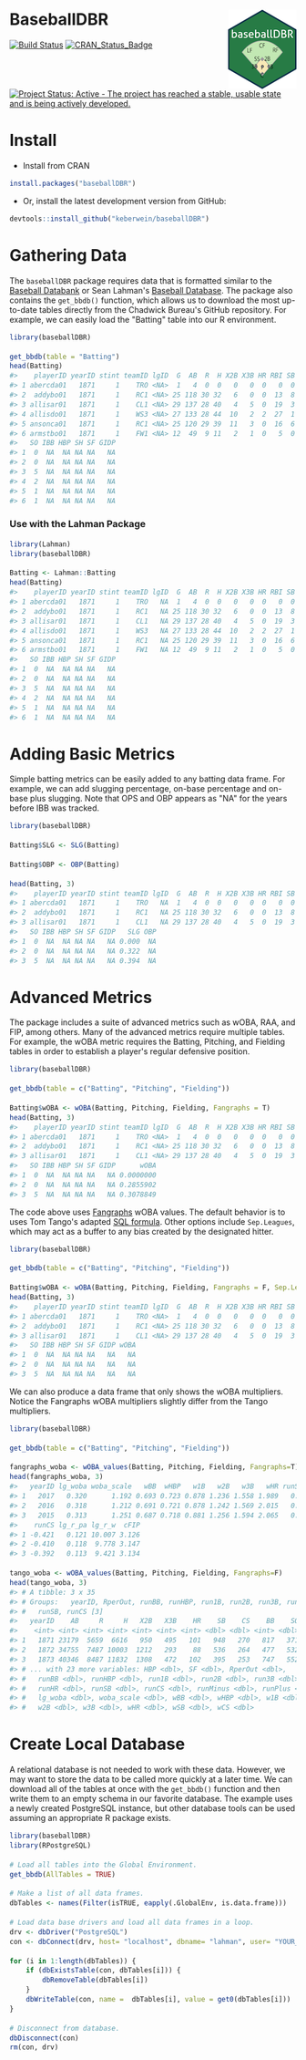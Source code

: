 BaseballDBR <img src="man/figures/baseballDBR_hex.png" align="right" />
=======================================================================

[![Build Status](https://travis-ci.org/keberwein/baseballDBR.png?branch=master)](https://travis-ci.org/keberwein/baseballDBR) [![CRAN\_Status\_Badge](http://www.r-pkg.org/badges/version/baseballDBR)](http://www.r-pkg.org/badges/version/baseballDBR) [![Project Status: Active - The project has reached a stable, usable state and is being actively developed.](http://www.repostatus.org/badges/latest/active.svg)](http://www.repostatus.org/#active)

Install
=======

-   Install from CRAN

``` r
install.packages("baseballDBR")
```

-   Or, install the latest development version from GitHub:

``` r
devtools::install_github("keberwein/baseballDBR")
```

Gathering Data
==============

The `baseballDBR` package requires data that is formatted similar to the [Baseball Databank](https://github.com/chadwickbureau/baseballdatabank) or Sean Lahman's [Baseball Database](http://www.seanlahman.com/baseball-archive/statistics/). The package also contains the `get_bbdb()` function, which allows us to download the most up-to-date tables directly from the Chadwick Bureau's GitHub repository. For example, we can easily load the "Batting" table into our R environment.

``` r
library(baseballDBR)

get_bbdb(table = "Batting")
head(Batting)
#>    playerID yearID stint teamID lgID  G  AB  R  H X2B X3B HR RBI SB CS BB
#> 1 abercda01   1871     1    TRO <NA>  1   4  0  0   0   0  0   0  0  0  0
#> 2  addybo01   1871     1    RC1 <NA> 25 118 30 32   6   0  0  13  8  1  4
#> 3 allisar01   1871     1    CL1 <NA> 29 137 28 40   4   5  0  19  3  1  2
#> 4 allisdo01   1871     1    WS3 <NA> 27 133 28 44  10   2  2  27  1  1  0
#> 5 ansonca01   1871     1    RC1 <NA> 25 120 29 39  11   3  0  16  6  2  2
#> 6 armstbo01   1871     1    FW1 <NA> 12  49  9 11   2   1  0   5  0  1  0
#>   SO IBB HBP SH SF GIDP
#> 1  0  NA  NA NA NA   NA
#> 2  0  NA  NA NA NA   NA
#> 3  5  NA  NA NA NA   NA
#> 4  2  NA  NA NA NA   NA
#> 5  1  NA  NA NA NA   NA
#> 6  1  NA  NA NA NA   NA
```

### Use with the Lahman Package

``` r
library(Lahman)
library(baseballDBR)

Batting <- Lahman::Batting
head(Batting)
#>    playerID yearID stint teamID lgID  G  AB  R  H X2B X3B HR RBI SB CS BB
#> 1 abercda01   1871     1    TRO   NA  1   4  0  0   0   0  0   0  0  0  0
#> 2  addybo01   1871     1    RC1   NA 25 118 30 32   6   0  0  13  8  1  4
#> 3 allisar01   1871     1    CL1   NA 29 137 28 40   4   5  0  19  3  1  2
#> 4 allisdo01   1871     1    WS3   NA 27 133 28 44  10   2  2  27  1  1  0
#> 5 ansonca01   1871     1    RC1   NA 25 120 29 39  11   3  0  16  6  2  2
#> 6 armstbo01   1871     1    FW1   NA 12  49  9 11   2   1  0   5  0  1  0
#>   SO IBB HBP SH SF GIDP
#> 1  0  NA  NA NA NA   NA
#> 2  0  NA  NA NA NA   NA
#> 3  5  NA  NA NA NA   NA
#> 4  2  NA  NA NA NA   NA
#> 5  1  NA  NA NA NA   NA
#> 6  1  NA  NA NA NA   NA
```

Adding Basic Metrics
====================

Simple batting metrics can be easily added to any batting data frame. For example, we can add slugging percentage, on-base percentage and on-base plus slugging. Note that OPS and OBP appears as "NA" for the years before IBB was tracked.

``` r
library(baseballDBR)

Batting$SLG <- SLG(Batting)

Batting$OBP <- OBP(Batting)

head(Batting, 3)
#>    playerID yearID stint teamID lgID  G  AB  R  H X2B X3B HR RBI SB CS BB
#> 1 abercda01   1871     1    TRO   NA  1   4  0  0   0   0  0   0  0  0  0
#> 2  addybo01   1871     1    RC1   NA 25 118 30 32   6   0  0  13  8  1  4
#> 3 allisar01   1871     1    CL1   NA 29 137 28 40   4   5  0  19  3  1  2
#>   SO IBB HBP SH SF GIDP   SLG OBP
#> 1  0  NA  NA NA NA   NA 0.000  NA
#> 2  0  NA  NA NA NA   NA 0.322  NA
#> 3  5  NA  NA NA NA   NA 0.394  NA
```

Advanced Metrics
================

The package includes a suite of advanced metrics such as wOBA, RAA, and FIP, among others. Many of the advanced metrics require multiple tables. For example, the wOBA metric requires the Batting, Pitching, and Fielding tables in order to establish a player's regular defensive position.

``` r
library(baseballDBR)

get_bbdb(table = c("Batting", "Pitching", "Fielding"))

Batting$wOBA <- wOBA(Batting, Pitching, Fielding, Fangraphs = T)
head(Batting, 3)
#>    playerID yearID stint teamID lgID  G  AB  R  H X2B X3B HR RBI SB CS BB
#> 1 abercda01   1871     1    TRO <NA>  1   4  0  0   0   0  0   0  0  0  0
#> 2  addybo01   1871     1    RC1 <NA> 25 118 30 32   6   0  0  13  8  1  4
#> 3 allisar01   1871     1    CL1 <NA> 29 137 28 40   4   5  0  19  3  1  2
#>   SO IBB HBP SH SF GIDP      wOBA
#> 1  0  NA  NA NA NA   NA 0.0000000
#> 2  0  NA  NA NA NA   NA 0.2855902
#> 3  5  NA  NA NA NA   NA 0.3078849
```

The code above uses [Fangraphs](http://www.fangraphs.com/guts.aspx?type=cn) wOBA values. The default behavior is to uses Tom Tango's adapted [SQL formula](http://www.insidethebook.com/ee/index.php/site/article/woba_year_by_year_calculations/). Other options include `Sep.Leagues`, which may act as a buffer to any bias created by the designated hitter.

``` r
library(baseballDBR)

get_bbdb(table = c("Batting", "Pitching", "Fielding"))

Batting$wOBA <- wOBA(Batting, Pitching, Fielding, Fangraphs = F, Sep.Leagues = T)
head(Batting, 3)
#>    playerID yearID stint teamID lgID  G  AB  R  H X2B X3B HR RBI SB CS BB
#> 1 abercda01   1871     1    TRO <NA>  1   4  0  0   0   0  0   0  0  0  0
#> 2  addybo01   1871     1    RC1 <NA> 25 118 30 32   6   0  0  13  8  1  4
#> 3 allisar01   1871     1    CL1 <NA> 29 137 28 40   4   5  0  19  3  1  2
#>   SO IBB HBP SH SF GIDP wOBA
#> 1  0  NA  NA NA NA   NA   NA
#> 2  0  NA  NA NA NA   NA   NA
#> 3  5  NA  NA NA NA   NA   NA
```

We can also produce a data frame that only shows the wOBA multipliers. Notice the Fangraphs wOBA multipliers slightly differ from the Tango multipliers.

``` r
library(baseballDBR)

get_bbdb(table = c("Batting", "Pitching", "Fielding"))

fangraphs_woba <- wOBA_values(Batting, Pitching, Fielding, Fangraphs=T)
head(fangraphs_woba, 3)
#>   yearID lg_woba woba_scale   wBB  wHBP   w1B   w2B   w3B   wHR runSB
#> 1   2017   0.320      1.192 0.693 0.723 0.878 1.236 1.558 1.989   0.2
#> 2   2016   0.318      1.212 0.691 0.721 0.878 1.242 1.569 2.015   0.2
#> 3   2015   0.313      1.251 0.687 0.718 0.881 1.256 1.594 2.065   0.2
#>    runCS lg_r_pa lg_r_w  cFIP
#> 1 -0.421   0.121 10.007 3.126
#> 2 -0.410   0.118  9.778 3.147
#> 3 -0.392   0.113  9.421 3.134

tango_woba <- wOBA_values(Batting, Pitching, Fielding, Fangraphs=F)
head(tango_woba, 3)
#> # A tibble: 3 x 35
#> # Groups:   yearID, RperOut, runBB, runHBP, run1B, run2B, run3B, runHR,
#> #   runSB, runCS [3]
#>   yearID    AB     R     H   X2B   X3B    HR    SB    CS    BB    SO   IBB
#>    <int> <int> <int> <int> <int> <int> <int> <dbl> <dbl> <int> <dbl> <dbl>
#> 1   1871 23179  5659  6616   950   495   101   948   270   817   371     0
#> 2   1872 34755  7487 10003  1212   293    88   536   264   477   532     0
#> 3   1873 40346  8487 11832  1308   472   102   395   253   747   552     0
#> # ... with 23 more variables: HBP <dbl>, SF <dbl>, RperOut <dbl>,
#> #   runBB <dbl>, runHBP <dbl>, run1B <dbl>, run2B <dbl>, run3B <dbl>,
#> #   runHR <dbl>, runSB <dbl>, runCS <dbl>, runMinus <dbl>, runPlus <dbl>,
#> #   lg_woba <dbl>, woba_scale <dbl>, wBB <dbl>, wHBP <dbl>, w1B <dbl>,
#> #   w2B <dbl>, w3B <dbl>, wHR <dbl>, wSB <dbl>, wCS <dbl>
```

Create Local Database
=====================

A relational database is not needed to work with these data. However, we may want to store the data to be called more quickly at a later time. We can download all of the tables at once with the `get_bbdb()` function and then write them to an empty schema in our favorite database. The example uses a newly created PostgreSQL instance, but other database tools can be used assuming an appropriate R package exists.

``` r
library(baseballDBR)
library(RPostgreSQL)

# Load all tables into the Global Environment.
get_bbdb(AllTables = TRUE)

# Make a list of all data frames.
dbTables <- names(Filter(isTRUE, eapply(.GlobalEnv, is.data.frame)))

# Load data base drivers and load all data frames in a loop.
drv <- dbDriver("PostgreSQL")
con <- dbConnect(drv, host= "localhost", dbname= "lahman", user= "YOUR_USERNAME", password = "YOUR_PASSWORD")

for (i in 1:length(dbTables)) { 
    if (dbExistsTable(con, dbTables[i])) {
        dbRemoveTable(dbTables[i])
    }
    dbWriteTable(con, name =  dbTables[i], value = get0(dbTables[i])) 
}

# Disconnect from database.
dbDisconnect(con)
rm(con, drv)
```
